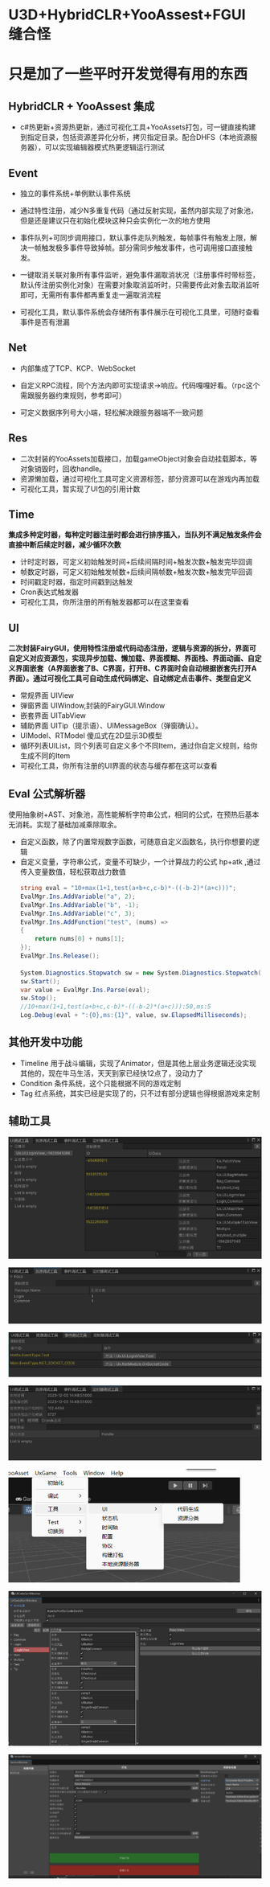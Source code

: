 # U3D+HybridCLR+YooAssest+FGUI 缝合怪

# 只是加了一些平时开发觉得有用的东西

## HybridCLR + YooAssest 集成

- c#热更新+资源热更新，通过可视化工具+YooAssets打包，可一键直接构建到指定目录，包括资源差异化分析，拷贝指定目录。配合DHFS（本地资源服务器），可以实现编辑器模式热更逻辑运行测试

## Event

- 独立的事件系统+单例默认事件系统
- 通过特性注册，减少N多重复代码（通过反射实现，虽然内部实现了对象池，但是还是建议只在初始化模块这种只会实例化一次的地方使用
- 事件队列+可同步调用接口，默认事件走队列触发，每帧事件有触发上限，解决一帧触发极多事件导致掉帧。部分需同步触发事件，也可调用接口直接触发。
- 一键取消关联对象所有事件监听，避免事件漏取消状况（注册事件时带标签，默认传注册实例化对象）在需要对象取消监听时，只需要传此对象去取消监听即可，无需所有事件都再重复走一遍取消流程 

- 可视化工具，默认事件系统会存储所有事件展示在可视化工具里，可随时查看事件是否有泄漏

## Net

- 内部集成了TCP、KCP、WebSocket
- 自定义RPC流程，同个方法内即可实现请求->响应。代码嘎嘎好看。（rpc这个需跟服务器约束规则，参考即可）

- 可定义数据序列号大小端，轻松解决跟服务器端不一致问题

## Res

- 二次封装的YooAssets加载接口，加载gameObject对象会自动挂载脚本，等对象销毁时，回收handle。
- 资源懒加载，通过可视化工具可定义资源标签，部分资源可以在游戏内再加载
- 可视化工具，暂实现了UI包的引用计数

## Time

 **集成多种定时器，每种定时器注册时都会进行排序插入，当队列不满足触发条件会直接中断后续定时器，减少循环次数**

- 计时定时器，可定义初始触发时间+后续间隔时间+触发次数+触发完毕回调
- 帧数定时器，可定义初始触发帧数+后续间隔帧数+触发次数+触发完毕回调
- 时间戳定时器，指定时间戳到达触发
- Cron表达式触发器
- 可视化工具，你所注册的所有触发器都可以在这里查看

## UI

**二次封装FairyGUI，使用特性注册或代码动态注册，逻辑与资源的拆分，界面可自定义对应资源包，实现异步加载、懒加载、界面模糊、界面栈、界面动画、自定义界面嵌套（A界面嵌套了B、C界面，打开B、C界面时会自动根据嵌套先打开A界面）。通过可视化工具可自动生成代码绑定、自动绑定点击事件、类型自定义**

- 常规界面 UIView 
- 弹窗界面 UIWindow,封装的FairyGUI.Window
- 嵌套界面 UITabView 
- 辅助界面 UITip（提示语）、UIMessageBox（弹窗确认）。
- UIModel、RTModel 傻瓜式在2D显示3D模型
- 循环列表UIList，同个列表可自定义多个不同Item，通过你自定义规则，给你生成不同的Item
- 可视化工具，你所有注册的UI界面的状态与缓存都在这可以查看

## Eval 公式解析器

使用抽象树+AST、对象池，高性能解析字符串公式，相同的公式，在预热后基本无消耗。实现了基础加减乘除取余。

- 自定义函数，除了内置常规数字函数，可随意自定义函数名，执行你想要的逻辑
- 自定义变量，字符串公式，变量不可缺少，一个计算战力的公式 hp+atk ,通过传入变量数值，轻松获取战力数值
  ```c#
  string eval = "10+max(1+1,test(a+b+c,c-b)*-((-b-2)*(a+c)))";
  EvalMgr.Ins.AddVariable("a", 2);
  EvalMgr.Ins.AddVariable("b", -1);
  EvalMgr.Ins.AddVariable("c", 3);
  EvalMgr.Ins.AddFunction("test", (nums) =>
  {
      return nums[0] + nums[1];
  });
  EvalMgr.Ins.Release();
  
  System.Diagnostics.Stopwatch sw = new System.Diagnostics.Stopwatch();
  sw.Start();
  var value = EvalMgr.Ins.Parse(eval);
  sw.Stop();
  //10+max(1+1,test(a+b+c,c-b)*-((-b-2)*(a+c))):50,ms:5
  Log.Debug(eval + ":{0},ms:{1}", value, sw.ElapsedMilliseconds);
  ```
## 其他开发中功能

- Timeline 用于战斗编辑，实现了Animator，但是其他上层业务逻辑还没实现其他的，现在牛马生活，天天到家已经快12点了，没动力了
- Condition 条件系统，这个只能根据不同的游戏定制
- Tag 红点系统，其实已经是实现了的，只不过有部分逻辑也得根据游戏来定制



## 辅助工具

![UI](https://github.com/xhaoh94/UxGame/blob/main/IMG/ui.png)

![Res](https://github.com/xhaoh94/UxGame/blob/main/IMG/res.png)

![Event](https://github.com/xhaoh94/UxGame/blob/main/IMG/event.png)

![Time](https://github.com/xhaoh94/UxGame/blob/main/IMG/time.png)

![tool](https://github.com/xhaoh94/UxGame/blob/main/IMG/tool.png)

![uiGen](https://github.com/xhaoh94/UxGame/blob/main/IMG/uiGen.png)

![构建](https://github.com/xhaoh94/UxGame/blob/main/IMG/build.png)

